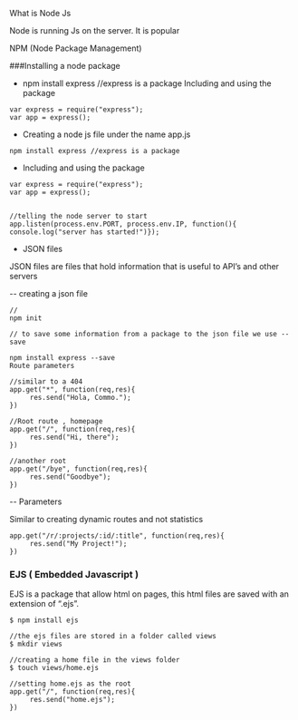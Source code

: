 What is Node Js

Node is running Js on the server. It is popular

NPM (Node Package Management)

 

###Installing a node package


- npm install express //express is a package
Including and using the package
```
var express = require("express");
var app = express();

```
- Creating a node js file under the name app.js

```
npm install express //express is a package
```


- Including and using the package


```
var express = require("express");
var app = express();


//telling the node server to start
app.listen(process.env.PORT, process.env.IP, function(){ console.log("server has started!")});

```

- JSON files

JSON files are files that hold information that is useful to API’s and other servers

 -- creating a json file
```
//
npm init

// to save some information from a package to the json file we use --save

npm install express --save
Route parameters

//similar to a 404 
app.get("*", function(req,res){
     res.send("Hola, Commo.");
})

//Root route , homepage
app.get("/", function(req,res){
     res.send("Hi, there");
})

//another root
app.get("/bye", function(req,res){
     res.send("Goodbye");
})

```

-- Parameters

Similar to creating dynamic routes and not statistics
```
app.get("/r/:projects/:id/:title", function(req,res){
     res.send("My Project!");
})

```
### EJS ( Embedded Javascript )

EJS is a package that allow html on pages, this html files are saved with an extension of “.ejs”.

```
$ npm install ejs

//the ejs files are stored in a folder called views
$ mkdir views

//creating a home file in the views folder
$ touch views/home.ejs

//setting home.ejs as the root 
app.get("/", function(req,res){
     res.send("home.ejs");
})
```

